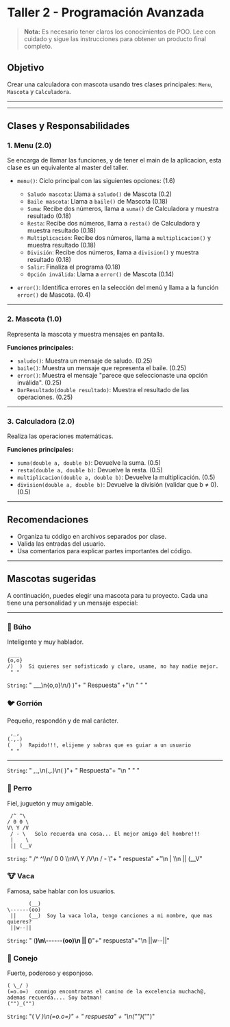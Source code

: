 # Taller 2 - Programación Avanzada

> **Nota:** Es necesario tener claros los conocimientos de POO. Lee con cuidado y sigue las instrucciones para obtener un producto final completo.

## Objetivo

Crear una calculadora con mascota usando tres clases principales: `Menu`, `Mascota` y `Calculadora`.

---
---

## Clases y Responsabilidades

### 1. Menu (2.0)
Se encarga de llamar las funciones, y de tener el main de la aplicacion, esta clase es un equivalente al master del taller.

- `menu()`: Ciclo principal con las siguientes opciones:  (1.6)
    
    - `Saludo mascota`:  Llama a `saludo()` de Mascota  (0.2)
    - `Baile mascota`:  Llama a `baile()` de Mascota  (0.18)
    - `Suma`:  Recibe dos números, llama a `suma()` de Calculadora y muestra resultado  (0.18)
    - `Resta`:  Recibe dos números, llama a `resta()` de Calculadora y muestra resultado  (0.18)
    - `Multiplicación`:  Recibe dos números, llama a `multiplicacion()` y muestra resultado  (0.18)
    - `División`:  Recibe dos números, llama a `division()` y muestra resultado  (0.18)
    - `Salir`:  Finaliza el programa  (0.18)
    - `Opción inválida`:  Llama a `error()` de Mascota  (0.14)

- `error()`: Identifica errores en la selección del menú y llama a la función `error()` de Mascota.  (0.4)

---
### 2. Mascota (1.0)

Representa la mascota y muestra mensajes en pantalla.

**Funciones principales:**

- `saludo()`: Muestra un mensaje de saludo.  (0.25)
- `baile()`: Muestra un mensaje que representa el baile.  (0.25)
- `error()`: Muestra el mensaje "parece que seleccionaste una opción inválida".  (0.25)
- `DarResultado(double resultado)`: Muestra el resultado de las operaciones.  (0.25)

---

### 3. Calculadora (2.0)

Realiza las operaciones matemáticas.

**Funciones principales:**

- `suma(double a, double b)`: Devuelve la suma.  (0.5)
- `resta(double a, double b)`: Devuelve la resta.  (0.5)
- `multiplicacion(double a, double b)`: Devuelve la multiplicación.  (0.5)
- `division(double a, double b)`: Devuelve la división (validar que b ≠ 0).  (0.5)

---

## Recomendaciones

- Organiza tu código en archivos separados por clase.
- Valida las entradas del usuario.
- Usa comentarios para explicar partes importantes del código.

---
## Mascotas sugeridas

A continuación, puedes elegir una mascota para tu proyecto. Cada una tiene una personalidad y un mensaje especial:

---

### 🦉 Búho

Inteligente y muy hablador.

```
 ___
{o,o}  
/)  )  Si quieres ser sofisticado y claro, usame, no hay nadie mejor.
 " " 

```
`String`: " ___\n{o,o}\n/)  )"+ "   Respuesta" +"\n \" \" "

### 🐦 Gorrión

Pequeño, respondón y de mal carácter.
```
 ,_,  
(.,.) 
(   )  Rapido!!!, elijeme y sabras que es guiar a un usuario
 " "
```
---
`String`: " ,_,\n(.,.)\n(   )"+ "   Respuesta"+ "\n \" \" "

### 🐶 Perro

Fiel, juguetón y muy amigable.
```
 /^ ^\  
/ 0 0 \ 
V\ Y /V 
 / - \   Solo recuerda una cosa... El mejor amigo del hombre!!! 
 |    \ 
 || (__V
```
`String`: " /^ ^\\\n/ 0 0 \\\nV\\ Y /V\n / - \\"+ "   respuesta" +"\n |    \\\n || (__V"

### 🐮 Vaca

Famosa, sabe hablar con los usuarios.
```
       (__)     
\------(oo)     
 ||    (__)  Soy la vaca lola, tengo canciones a mi nombre, que mas quieres?
 ||w--||
```
`String`: "       (__)\n\\------(oo)\n ||    (__)"+"   respuesta"+"\n ||w--||"

### 🐰 Conejo

Fuerte, poderoso y esponjoso.
```
( \_/ )
(=o.o=)  conmigo encontraras el camino de la excelencia muchach@, ademas recuerda.... Soy batman!
("")_("")
```
`String`: "( \\_/ )\n(=o.o=)" + "   respuesta" + "\n(\"\")_(\"\")"